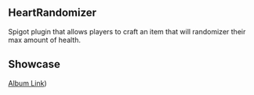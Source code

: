 ## HeartRandomizer
Spigot plugin that allows players to craft an item that will randomizer their max amount of health.

## Showcase
[Album Link](https://imgur.com/a/RCQvhK0))
